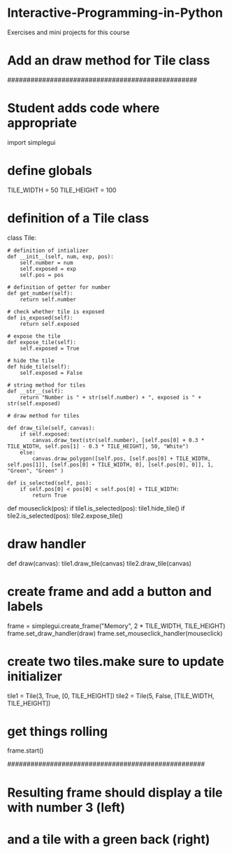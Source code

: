 # Interactive-Programming-in-Python
Exercises and mini projects for this course
# Add an draw method for Tile class

#################################################
# Student adds code where appropriate    

import simplegui

# define globals
TILE_WIDTH = 50
TILE_HEIGHT = 100

# definition of a Tile class
class Tile:
    
    # definition of intializer
    def __init__(self, num, exp, pos):
        self.number = num
        self.exposed = exp
        self.pos = pos
       
    # definition of getter for number
    def get_number(self):
        return self.number
    
    # check whether tile is exposed
    def is_exposed(self):
        return self.exposed
    
    # expose the tile
    def expose_tile(self):
        self.exposed = True
    
    # hide the tile       
    def hide_tile(self):
        self.exposed = False
        
    # string method for tiles    
    def __str__(self):
        return "Number is " + str(self.number) + ", exposed is " + str(self.exposed)    

    # draw method for tiles
        
    def draw_tile(self, canvas):
        if self.exposed:
            canvas.draw_text(str(self.number), [self.pos[0] + 0.3 * TILE_WIDTH, self.pos[1] - 0.3 * TILE_HEIGHT], 50, "White") 
        else:
            canvas.draw_polygon([self.pos, [self.pos[0] + TILE_WIDTH, self.pos[1]], [self.pos[0] + TILE_WIDTH, 0], [self.pos[0], 0]], 1, "Green", "Green" )
   
    def is_selected(self, pos):
        if self.pos[0] < pos[0] < self.pos[0] + TILE_WIDTH:
            return True

def mouseclick(pos):
    if tile1.is_selected(pos):
        tile1.hide_tile()
    if tile2.is_selected(pos):
        tile2.expose_tile()
# draw handler
def draw(canvas):
    tile1.draw_tile(canvas)
    tile2.draw_tile(canvas)
    
# create frame and add a button and labels
frame = simplegui.create_frame("Memory", 2 * TILE_WIDTH, TILE_HEIGHT)
frame.set_draw_handler(draw)
frame.set_mouseclick_handler(mouseclick)


# create two tiles.make sure to update initializer  
tile1 = Tile(3, True, [0, TILE_HEIGHT])
tile2 = Tile(5, False, [TILE_WIDTH, TILE_HEIGHT])

# get things rolling
frame.start()
    
    
###################################################
# Resulting frame should display a tile with number 3 (left)
# and a tile with a green back (right)

